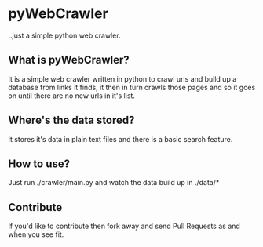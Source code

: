 # pyWebCrawler
..just a simple python web crawler.

## What is pyWebCrawler?
It is a simple web crawler written in python to crawl urls and build up a database from links it finds, it then in turn crawls those pages and so it goes on until there are no new urls in it's list.

## Where's the data stored?
It stores it's data in plain text files and there is a basic search feature.

## How to use?
Just run ./crawler/main.py and watch the data build up in ./data/*

## Contribute
If you'd like to contribute then fork away and send Pull Requests as and when you see fit.
